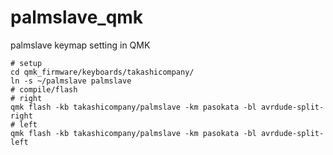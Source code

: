 # palmslave_qmk
palmslave keymap setting in QMK

```
# setup
cd qmk_firmware/keyboards/takashicompany/
ln -s ~/palmslave palmslave
# compile/flash
# right
qmk flash -kb takashicompany/palmslave -km pasokata -bl avrdude-split-right
# left
qmk flash -kb takashicompany/palmslave -km pasokata -bl avrdude-split-left
```
